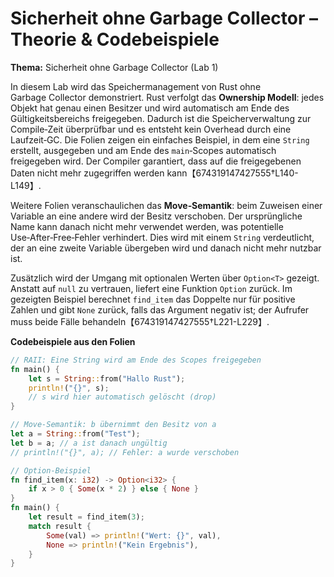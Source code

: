 # Sicherheit ohne Garbage Collector – Theorie & Codebeispiele


**Thema:** Sicherheit ohne Garbage Collector (Lab 1)

In diesem Lab wird das Speichermanagement von Rust ohne Garbage Collector demonstriert. Rust verfolgt das **Ownership Modell**: jedes Objekt hat genau einen Besitzer und wird automatisch am Ende des Gültigkeitsbereichs freigegeben. Dadurch ist die Speicherverwaltung zur Compile‑Zeit überprüfbar und es entsteht kein Overhead durch eine Laufzeit‑GC. Die Folien zeigen ein einfaches Beispiel, in dem eine `String` erstellt, ausgegeben und am Ende des `main`‑Scopes automatisch freigegeben wird. Der Compiler garantiert, dass auf die freigegebenen Daten nicht mehr zugegriffen werden kann【674319147427555†L140-L149】.

Weitere Folien veranschaulichen das **Move‑Semantik**: beim Zuweisen einer Variable an eine andere wird der Besitz verschoben. Der ursprüngliche Name kann danach nicht mehr verwendet werden, was potentielle Use‑After‑Free‑Fehler verhindert. Dies wird mit einem `String` verdeutlicht, der an eine zweite Variable übergeben wird und danach nicht mehr nutzbar ist.

Zusätzlich wird der Umgang mit optionalen Werten über `Option<T>` gezeigt. Anstatt auf `null` zu vertrauen, liefert eine Funktion `Option` zurück. Im gezeigten Beispiel berechnet `find_item` das Doppelte nur für positive Zahlen und gibt `None` zurück, falls das Argument negativ ist; der Aufrufer muss beide Fälle behandeln【674319147427555†L221-L229】.

**Codebeispiele aus den Folien**
```rust
// RAII: Eine String wird am Ende des Scopes freigegeben
fn main() {
    let s = String::from("Hallo Rust");
    println!("{}", s);
    // s wird hier automatisch gelöscht (drop)
}

// Move‑Semantik: b übernimmt den Besitz von a
let a = String::from("Test");
let b = a; // a ist danach ungültig
// println!("{}", a); // Fehler: a wurde verschoben

// Option‑Beispiel
fn find_item(x: i32) -> Option<i32> {
    if x > 0 { Some(x * 2) } else { None }
}
fn main() {
    let result = find_item(3);
    match result {
        Some(val) => println!("Wert: {}", val),
        None => println!("Kein Ergebnis"),
    }
}
```

